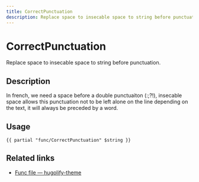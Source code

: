 ```yaml
---
title: CorrectPunctuation
description: Replace space to insecable space to string before punctuation.
---
```


# CorrectPunctuation

Replace space to insecable space to string before punctuation.

## Description

In french, we need a space before a double punctuaiton (:;?!), insecable space allows this punctuation not to be left alone on the line depending on the text, it will always be preceded by a word.

## Usage

```go-html-template
{{ partial "func/CorrectPunctuation" $string }}
```

## Related links

- [Func file — hugolify-theme](https://github.com/Hugolify/hugolify-theme/blob/main/layouts/partials/func/CorrectPunctuation)
